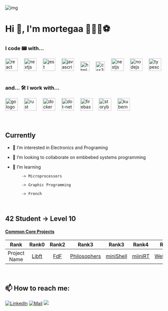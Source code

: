 <!---
[Alt Text](https://infographicnow.com/wp-content/uploads/2021/02/pixel-art-gif-Captivating-Pixel-Art-Scenes.gif)
--->

![img](https://capsule-render.vercel.app/api?type=waving&height=250&color=gradient&customColorList=2,3&text=If%20you%20can%20imagine%20it...%20💭%20💡%&reversal=false&textBg=false&fontColor=white&animation=fadeIn&fontSize=35&fontAlignY=40&desc=code%20it%20📟&descAlignY=60)

# Hi 👋, I'm mortegaa 🧑‍💻🦾⚽

<!---
### Connect with me: [My Linkedin](linkedin.com/in/claudia-garcía-talavera-060289215)


42 Student -> Level 10

## 42 Piscine -> Level 7 :muscle:
#### <ins>Projects</ins>

| :computer: | [Shell 00](https://github.com/Claw-gt/Pool-42/tree/main/git_sh00) | [Shell 01](https://github.com/Claw-gt/Pool-42/tree/main/git_sh01) | [C00](https://github.com/Claw-gt/Pool-42/tree/main/git_c00) | [C01](https://github.com/Claw-gt/Pool-42/tree/main/git_c01) | [C02](https://github.com/Claw-gt/Pool-42/tree/main/git_c02_v2) | [C03](https://github.com/Claw-gt/Pool-42/tree/main/git_c03_v2) | [C04](https://github.com/Claw-gt/Pool-42/tree/main/git_c04) | [C05](https://github.com/Claw-gt/Pool-42/tree/main/git_c05) | [C06](https://github.com/Claw-gt/Pool-42/tree/main/git_c06) |
| :--: | :--: | :--: | :--: | :--: | :--: | :--: | :--: | :--: | :--: |
|**Score**| 95% | 100% |  85% | 100% | 85% | 100% | 100% | 80% | 100% |

#### <ins>Exams</ins>
| :hourglass: | Exam 00 |  Exam 01 |  Exam 02 |  Exam 03 |
| :------: | :-----: | :------: | :------: | :------: |
|**Score**| 00% :white_check_mark: |  32% :white_check_mark: |  42% :white_check_mark: | 66% :white_check_mark: |
--->
<h3 align="left"> I code 📟 with...</h3>

<div align="left">
  <img src="https://cdn.jsdelivr.net/gh/devicons/devicon/icons/c/c-original.svg" height="40" alt="react logo"  />
  <img width="12" />
  <img src="https://cdn.jsdelivr.net/gh/devicons/devicon/icons/cplusplus/cplusplus-original.svg" height="40" alt="nextjs logo"  />
  <img width="12" />
  <img src="https://cdn.jsdelivr.net/gh/devicons/devicon/icons/python/python-original.svg" height="40" alt="jest logo"  />
  <img width="12" />
  <img src="https://cdn.jsdelivr.net/gh/devicons/devicon/icons/javascript/javascript-original.svg" height="40" alt="javascript logo"  />
  <img width="12" />
  <img src="https://cdn.jsdelivr.net/gh/devicons/devicon/icons/html5/html5-original.svg" height="30" alt="html5 logo"  />
  <img width="12" />
  <img src="https://cdn.jsdelivr.net/gh/devicons/devicon/icons/css3/css3-original.svg" height="30" alt="css3 logo"  />
  <img width="12" />
  <img src="https://cdn.jsdelivr.net/gh/devicons/devicon/icons/bash/bash-original.svg" height="40" alt="nestjs logo"  />
  <img width="12" />
  <img src="https://cdn.jsdelivr.net/gh/devicons/devicon/icons/java/java-original.svg" height="40" alt="nodejs logo"  />
  <img width="12" />
  <img src="https://cdn.jsdelivr.net/gh/devicons/devicon/icons/kotlin/kotlin-original.svg" height="40" alt="typescript logo"  />
</div>

<br>

<h3 align="left"> and... 🛠 I work with... </h3>

<div align="left">
  <img src="https://cdn.jsdelivr.net/gh/devicons/devicon/icons/vim/vim-original.svg" height="40" alt="go logo"  />
  <img width="12" />
  <img src="https://cdn.jsdelivr.net/gh/devicons/devicon/icons/visualstudio/visualstudio-original.svg" height="40" alt="rust logo"  />
  <img width="12" />
  <img src="https://cdn.jsdelivr.net/gh/devicons/devicon/icons/docker/docker-plain-wordmark.svg" height="40" alt="docker logo"  />
  <img width="12" />
  <img src="https://cdn.jsdelivr.net/gh/devicons/devicon/icons/qt/qt-original.svg" height="40" alt="dot-net logo"  />
  <img width="12" />
  <img src="https://cdn.jsdelivr.net/gh/devicons/devicon/icons/matlab/matlab-original.svg" height="40" alt="firebase logo"  />
  <img width="12" />
  <img src="https://cdn.jsdelivr.net/gh/devicons/devicon/icons/storybook/storybook-original.svg" height="40" alt="storybook logo"  />
  <img width="12" />
  <img src="https://cdn.jsdelivr.net/gh/devicons/devicon/icons/arduino/arduino-original.svg" height="40" alt="kubernetes logo"  />
</div>
<br><br>

## Currently

- 👀 I’m interested in Electronics and Programing
- 🔎 I’m looking to collaborate on embbebed systems programming
- 🌱 I’m learning

          -> Microprocessors
          
          -> Graphic Programming
          
          -> French
          
<br>

## 42 Student -> Level 10

<!--
<img src="https://github.com/user-attachments/assets/ead84827-79fb-4da0-81c7-ab80b4c4f00b" width="500" heigth="500">
-->

#### <ins>Common Core Projects</ins>

<!--
|  Project Rank        |                            Project Name & Link                                            |
| :------------------: | :---------------------------------------------------------------------------------------: |
|  Rank 0              |          [Libft](https://github.com/Claw-gt/git_libft/tree/main)                          |
|  Rank 2              |          [FdF](https://github.com/mortegaa/fdf)                                           |
|  Rank 3              |          [Philosophers](https://github.com/mortegaa/Philosophers)                         |
|  Rank 3              |          [miniShell](https://github.com/Mariomm-marti/minish)                             |
|  Rank 4              |          [miiniRT](https://github.com/mortegaa/)                                          |
|  Rank 5              |          [WebServer](https://github.com/mortegaa/WebServerEver)                           |
|  Rank 6              |          [Transcendence](https://github.com/acaravantesnov/ft_transcendence)              |
-->

|     Rank      |    Rank0    |    Rank2    |    Rank3    |    Rank3    |    Rank4    |    Rank5    |    Rank6    |
| :-----------: | :---------: | :---------: | :---------: | :---------: | :---------: | :---------: | :---------: |
| Project Name  |  [Libft](https://github.com/Claw-gt/git_libft/tree/main) | [FdF](https://github.com/mortegaa/fdf) |[Philosophers](https://github.com/mortegaa/Philosophers) |  [miniShell](https://github.com/Mariomm-marti/minish) | [miiniRT](https://github.com/mortegaa/) | [WebServer](https://github.com/mortegaa/WebServerEver) | [Transcendence](https://github.com/acaravantesnov/ft_transcendence) |


<br>

## 📫 How to reach me:
[![LinkedIn](https://img.shields.io/badge/LinkedIn-20232A?style=for-the-badge&logo=linkedin&logoColor=107ab0)](https://www.linkedin.com/)
[![Mail](https://img.shields.io/badge/Mail-20232A?style=for-the-badge&logo=gmail&logoColor=EA4335)](mailto:manuortegath@gmail.com)
[<img src="https://user-images.githubusercontent.com/29986345/135771930-b0e5cf15-3719-4934-9bca-4a5d3b35850f.png">](mailto:mortega-@student.42madrid.com)


<!---
mortegaa/mortegaa is a ✨ special ✨ repository because its `README.md` (this file) appears on your GitHub profile.
You can click the Preview link to take a look at your changes.
--->

<!---
###


<h3 align="left">🔥   My Stats :</h3>

###

<div align="center">
  <img src="https://visitor-badge.laobi.icu/badge?page_id=mortegaa.mortegaa&"  />
</div>

<div align="center">
  <img src="https://github-readme-stats.vercel.app/api?username=mortegaa&hide_title=false&hide_rank=false&show_icons=true&include_all_commits=true&count_private=true&disable_animations=false&theme=dracula&locale=en&hide_border=false" height="150" alt="stats graph"  />
  <img src="https://github-readme-stats.vercel.app/api/top-langs?username=mortegaa&locale=en&hide_title=false&layout=compact&card_width=320&langs_count=5&theme=dracula&hide_border=false" height="150" alt="languages graph"  />
</div>

<div align="center">
  <img src="https://streak-stats.demolab.com?user=mortegaa&locale=en&mode=daily&theme=dark&hide_border=false&border_radius=5&order=3" height="220" alt="streak graph"  />
</div>

###
--->
